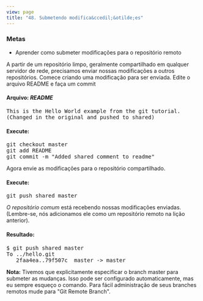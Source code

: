 ```yaml
---
view: page
title: "48. Submetendo modifica&ccedil;&otilde;es"
---
```


<h3>Metas</h3>

<ul><li>Aprender como submeter modifica&ccedil;&otilde;es para o reposit&oacute;rio remoto</li></ul>

<p>A partir de um reposit&oacute;rio limpo, geralmente compartilhado em qualquer servidor de rede, precisamos enviar nossas modifica&ccedil;&otilde;es a outros reposit&oacute;rios.
Comece criando uma modifica&ccedil;&atilde;o para ser enviada. Edite o arquivo README e fa&ccedil;a um commit</p>

<h4 class="h4-pre"> Arquivo: <em> README </em></h4>

<pre class="file">This is the Hello World example from the git tutorial.
(Changed in the original and pushed to shared)</pre>

<h4 class="h4-pre">Execute:</h4>

<pre class="instructions">git checkout master
git add README
git commit -m "Added shared comment to readme"</pre>

<p>Agora envie as modifica&ccedil;&otilde;es para o reposit&oacute;rio compartilhado.</p>

<h4 class="h4-pre">Execute:</h4>

<pre class="instructions">git push shared master</pre>
<p><em>O reposit&oacute;rio comum</em> est&aacute; recebendo nossas modifica&ccedil;&otilde;es enviadas. (Lembre-se, n&oacute;s adicionamos ele como um reposit&oacute;rio remoto na li&ccedil;&atilde;o anterior).</p>

<h4 class="h4-pre">Resultado:</h4>

<pre class="sample">$ git push shared master
To ../hello.git
   2faa4ea..79f507c  master -&gt; master</pre>

<p class="note"><strong>Nota:</strong> Tivemos que explicitamente especificar o branch master para submeter as mudan&ccedil;as. Isso pode ser configurado automaticamente, mas eu sempre esque&ccedil;o o comando. Para f&aacute;cil administra&ccedil;&atilde;o de seus branches remotos mude para "Git Remote Branch".</p>

